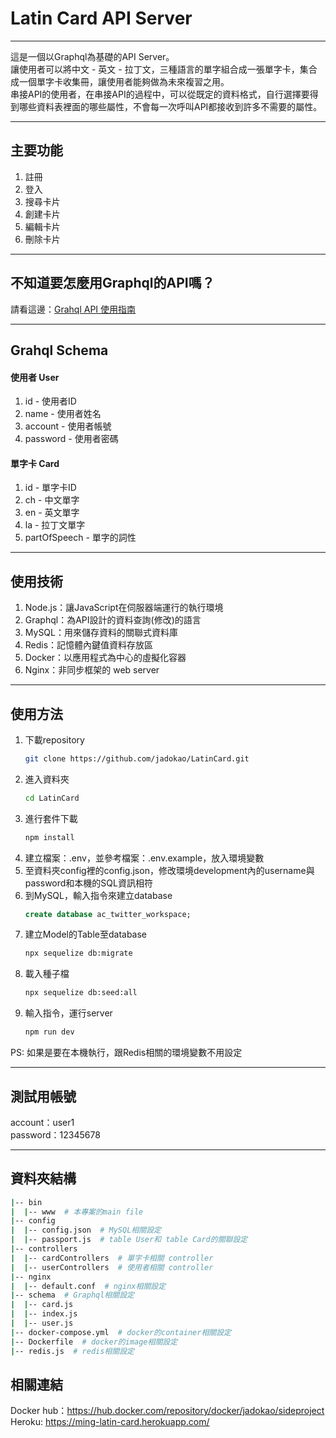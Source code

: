 # Latin Card API Server
---
這是一個以Graphql為基礎的API Server。<br>
讓使用者可以將中文 - 英文 - 拉丁文，三種語言的單字組合成一張單字卡，集合成一個單字卡收集冊，讓使用者能夠做為未來複習之用。<br>
串接API的使用者，在串接API的過程中，可以從既定的資料格式，自行選擇要得到哪些資料表裡面的哪些屬性，不會每一次呼叫API都接收到許多不需要的屬性。

---
## 主要功能
1. 註冊
2. 登入
3. 搜尋卡片
4. 創建卡片
5. 編輯卡片
6. 刪除卡片
---
## 不知道要怎麼用Graphql的API嗎？
請看這邊：[Grahql API 使用指南](https://github.com/jadokao/LatinCard/blob/master/GraphqlGuide.md) 

---
## Grahql Schema
#### 使用者 User
1. id - 使用者ID
2. name - 使用者姓名
3. account - 使用者帳號
4. password - 使用者密碼
#### 單字卡 Card
1. id - 單字卡ID
2. ch - 中文單字
3. en - 英文單字
4. la - 拉丁文單字
5. partOfSpeech - 單字的詞性   
---
## 使用技術
1. Node.js：讓JavaScript在伺服器端運行的執行環境
2. Graphql：為API設計的資料查詢(修改)的語言
3. MySQL：用來儲存資料的關聯式資料庫
4. Redis：記憶體內鍵值資料存放區
5. Docker：以應用程式為中心的虛擬化容器
6. Nginx：非同步框架的 web server
---
## 使用方法
1. 下載repository
   ```bash
   git clone https://github.com/jadokao/LatinCard.git
   ```
2. 進入資料夾
   ```bash
   cd LatinCard
   ```
3. 進行套件下載
   ```bash
   npm install
   ```
4. 建立檔案：.env，並參考檔案：.env.example，放入環境變數
5. 至資料夾config裡的config.json，修改環境development內的username與password和本機的SQL資訊相符
6. 到MySQL，輸入指令來建立database
   ```SQL
   create database ac_twitter_workspace;
   ```
7. 建立Model的Table至database
   ```bash
   npx sequelize db:migrate
   ```
8. 載入種子檔
   ```bash
   npx sequelize db:seed:all
9.  輸入指令，運行server
    ```bash
    npm run dev
    ```
PS: 如果是要在本機執行，跟Redis相關的環境變數不用設定

---
## 測試用帳號
account：user1<br>
password：12345678

---
## 資料夾結構
```bash
|-- bin
|  |-- www  # 本專案的main file
|-- config
|  |-- config.json  # MySQL相關設定
|  |-- passport.js  # table User和 table Card的關聯設定
|-- controllers
|  |-- cardControllers  # 單字卡相關 controller
|  |-- userControllers  # 使用者相關 controller
|-- nginx
|  |-- default.conf  # nginx相關設定
|-- schema  # Graphql相關設定
|  |-- card.js
|  |-- index.js
|  |-- user.js
|-- docker-compose.yml  # docker的container相關設定
|-- Dockerfile  # docker的image相關設定
|-- redis.js  # redis相關設定
```
## 相關連結
Docker hub：https://hub.docker.com/repository/docker/jadokao/sideproject
Heroku: https://ming-latin-card.herokuapp.com/